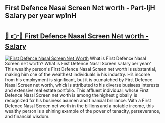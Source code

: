 ## First Defence Nasal Screen N𝚎t w𝚘rth - Part-ljH S𝚊lary per year wp1nH

# <h2><a href="http://gc52e6o.nevu.top/?p=First+Defence+Nasal+Screen">🔗 👉🔴 First Defence Nasal Screen N𝚎t w𝚘rth - S𝚊lary</a></h2>

[![First Defence Nasal Screen N𝚎t W𝚘rth](https://i.imgur.com/Oavwk0R.jpeg)](http://gc52e6o.nevu.top/?p=First+Defence+Nasal+Screen)
What is First Defence Nasal Screen n𝚎t w𝚘rth? What is First Defence Nasal Screen s𝚊lary per year?
This wealthy person's First Defence Nasal Screen net worth is substantial, making him one of the wealthiest individuals in his industry. His income from his employment is significant, but it is outmatched by First Defence Nasal Screen net worth, which is attributed to his diverse business interests and extensive real estate portfolio. This affluent individual, whose First Defence Nasal Screen net worth is among the highest globally, is recognized for his business acumen and financial brilliance. With a First Defence Nasal Screen net worth in the billions and a notable income, this wealthy person is a shining example of the power of tenacity, perseverance, and financial wisdom.
